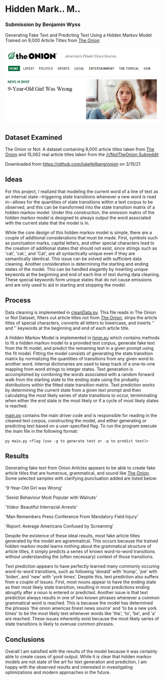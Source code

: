 # Hidden Mark.. M..

### Submission by Benjamin Wyss

Generating Fake Text and Predicting Text Using a Hidden Markov Model Trained on 9,000 Article Titles from [The Onion](https://www.theonion.com/)

![Image of a Fake Article Entitled '9-Year-Old Girl Was Wrong'](images/sample_article.PNG)

## Dataset Examined

The Onion or Not: A dataset containing 9,000 article titles taken from [The Onion](https://www.theonion.com/) and 15,062 real article titles taken from the [/r/NotTheOnion Subreddit](https://reddit.com/r/NotTheOnion)

Downloaded from https://github.com/lukefeilberg/onion on 3/15/21

## Ideas

For this project, I realized that modeling the current word of a line of text as an internal state--triggering state transitions whenever a new word is read in--allows for the quantities of state transitions within a text corpus to be observed, and this can be transformed into the state transition matrix of a hidden markov model. Under this construction, the emission matrix of the hidden markov model is designed to always output the word associated with the current state that the model is in.

While the core design of this hidden markov model is simple, there are a couple of additional considerations that must be made. First, symbols such as punctuation marks, capital letters, and other special characters lead to the creation of additional states that should not exist, since strings such as 'cat', 'cat.', and 'Cat', are all syntactically unique even if they are semantically identical. This issue can be solved with sufficient data cleaning. Another consideration is determining the starting and ending states of the model. This can be handled elagantly by inserting unique keywords at the beginning and end of each line of text during data cleaning. These special keywords form unique states that do not cause emissions and are only used to aid in starting and stopping the model. 

## Process

Data cleaning is implemented in [cleanData.py](https://github.com/benjaminwyss/EECS738Project2HMM/blob/main/cleanData.py). This file reads in The Onion or Not Dataset, filters out article titles not from [The Onion](https://www.theonion.com/), strips the article titles of special characters, converts all letters to lowercase, and inserts '<start>' and '<end>' keywords at the beginning and end of each article title.
  
A Hidden Markov Model is implemented in [hmm.py](https://github.com/benjaminwyss/EECS738Project2HMM/blob/main/hmm.py) which contains methods to fit a hidden markov model to a provided text corpus, generate fake text from the fit model, and predict the remaining text in a given prompt using the fit model. Fitting the model consists of generating the state transition matrix by normalizing the quantities of transitions from any given word to another word. Internal dictionaries are used to keep track of a one-to-one mapping from word strings to integer states. Text generation is accomplished by combining the words associated with a random forward walk from the starting state to the ending state using the probality distributions within the fitted state transition matrix. Text prediction works by determining the current state from a given text prompt and then calculating the most likely series of state transitions to occur, termininating when either the end state is the most likely or if a cycle of most likely states is reached.

[main.py](https://github.com/benjaminwyss/EECS738Project2HMM/blob/main/main.py) contains the main driver code and is responsible for reading in the cleaned text corpus, constructing the model, and either generating or predicting text based on a user-specified flag. To run the program execute the main file in the following format:

`py main.py <flag (use -g to generate text or -p to predict text)>`

## Results

Generating fake text from Onion Articles appears to be able to create fake article titles that are humerous, grammatical, and sound like [The Onion](https://www.theonion.com/). Some selected samples with clarifying punctuation added are listed below:

'9-Year-Old Girl was Wrong'

'Sexist Behaviour Most Popular with Walnuts'

'*Video*: Beautiful Interracial Arrests'

'Man Remembers Press Conference From Mandatory Field Injury'

'*Report*: Average Americans Confused by Screaming'

Despite the existence of these ideal results, most fake article titles generated by the model are agrammatical. This occurs because the trained hidden markov model learns nothing about the grammatical structure of article titles, it simply predicts a series of known word-to-word transitions without understanding the (often necessary) context of those transitions. 

Text prediction appears to have perfectly learned many commonly occuring word-to-word transitions, such as following 'donald' with 'trump', 'joe' with 'biden', and 'new' with 'york times'. Despite this, text prediction also suffers from a couple of issues. First, most nouns appear to have the ending state as their most likely state transition, resulting in most predictions ending abruptly after a noun is entered or predicted. Another issue is that text prediction always results in one of two known phrases whenever a common grammatical word is reached. This is because the model has determined the phrases 'the onion americas finest news source' and 'to be a new york times' to be the most likely text whenever words like 'the', 'to', 'be', and 'a' are reached. These issues inherently exist because the most likely series of state transitions is likely to overuse common phrases.

## Conclusions

Overall I am satisfied with the results of the model because it was certainly able to create cases of good output. While it is clear that hidden markov models are not state of the art for text generation and prediction, I am happy with the observed results and interested in investigating optimizations and modern approaches in the future.
